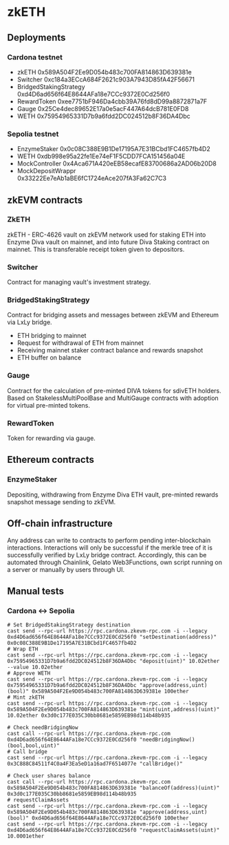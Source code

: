 # zkETH

## Deployments

### Cardona testnet

* zkETH 0x589A504F2Ee9D054b483c700FA814863D639381e
* Switcher 0xc184a3ECcA684F2621c903A7943D85fA42F56671
* BridgedStakingStrategy 0xd4D6ad656f64E8644AFa18e7CCc9372E0Cd256f0
* RewardToken 0xee7751bF946Da4cbb39A76fd8dD99a8872871a7F
* Gauge 0x25Ce4dec89652E17a0e5acF447A64dcB781E0FD8
* WETH 0x75954965331D7b9a6fdd2DC024512b8F36DA4Dbc

### Sepolia testnet

* EnzymeStaker 0x0c08C388E9B1De17195A7E31BCbd1FC4657fb4D2
* WETH 0xdb998e95a22fe1Ee74eF1F5CDD7FCA151456a04E
* MockController 0x4Aca671A420eEB58ecafE83700686a2AD06b20D8
* MockDepositWrappr 0x33222Ee7eAb1aBE6fC1724eAce207fA3Fa62C7C3

## zkEVM contracts

### ZkETH

zkETH - ERC-4626 vault on zkEVM network used for staking ETH into Enzyme Diva vault on mainnet, and into future Diva Staking contract on mainnet. This is transferable receipt token given to depositors.

### Switcher

Contract for managing vault's investment strategy.

### BridgedStakingStrategy

Contract for bridging assets and messages between zkEVM and Ethereum via LxLy bridge.

- ETH bridging to mainnet
- Request for withdrawal of ETH from mainnet
- Receiving mainnet staker contract balance and rewards snapshot
- ETH buffer on balance

### Gauge

Contract for the calculation of pre-minted DIVA tokens for sdivETH holders. Based on StakelessMultiPoolBase and MultiGauge contracts with adoption for virtual pre-minted tokens.

### RewardToken

Token for rewarding via gauge.

## Ethereum contracts

### EnzymeStaker

Depositing, withdrawing from Enzyme Diva ETH vault, pre-minted rewards snapshot message sending to zkEVM.

## Off-chain infrastructure

Any address can write to contracts to perform pending inter-blockchain interactions. Interactions will only be successful if the merkle tree of it is successfully verified by LxLy bridge contract.
Accordingly, this can be automated through Chainlink, Gelato Web3Functions, own script running on a server or manually by users through UI.

## Manual tests

### Cardona <-> Sepolia

```shell
# Set BridgedStakingStrategy destination
cast send --rpc-url https://rpc.cardona.zkevm-rpc.com -i --legacy 0xd4D6ad656f64E8644AFa18e7CCc9372E0Cd256f0 "setDestination(address)" 0x0c08C388E9B1De17195A7E31BCbd1FC4657fb4D2
# Wrap ETH
cast send --rpc-url https://rpc.cardona.zkevm-rpc.com -i --legacy 0x75954965331D7b9a6fdd2DC024512b8F36DA4Dbc "deposit(uint)" 10.02ether --value 10.02ether
# Approve WETH
cast send --rpc-url https://rpc.cardona.zkevm-rpc.com -i --legacy 0x75954965331D7b9a6fdd2DC024512b8F36DA4Dbc "approve(address,uint)(bool)" 0x589A504F2Ee9D054b483c700FA814863D639381e 100ether
# Mint zkETH
cast send --rpc-url https://rpc.cardona.zkevm-rpc.com -i --legacy 0x589A504F2Ee9D054b483c700FA814863D639381e "mint(uint,address)(uint)" 10.02ether 0x3d0c177E035C30bb8681e5859EB98d114b48b935

# Check needBridgingNow
cast call --rpc-url https://rpc.cardona.zkevm-rpc.com 0xd4D6ad656f64E8644AFa18e7CCc9372E0Cd256f0 "needBridgingNow()(bool,bool,uint)"
# Call bridge
cast send --rpc-url https://rpc.cardona.zkevm-rpc.com -i --legacy 0x3C888C84511f4C0a4F3Ea5eD1a16ad7F6514077e "callBridge()"

# Check user shares balance
cast call --rpc-url https://rpc.cardona.zkevm-rpc.com 0x589A504F2Ee9D054b483c700FA814863D639381e "balanceOf(address)(uint)" 0x3d0c177E035C30bb8681e5859EB98d114b48b935
# requestClaimAssets
cast send --rpc-url https://rpc.cardona.zkevm-rpc.com -i --legacy 0x589A504F2Ee9D054b483c700FA814863D639381e "approve(address,uint)(bool)" 0xd4D6ad656f64E8644AFa18e7CCc9372E0Cd256f0 100ether
cast send --rpc-url https://rpc.cardona.zkevm-rpc.com -i --legacy 0xd4D6ad656f64E8644AFa18e7CCc9372E0Cd256f0 "requestClaimAssets(uint)" 10.0001ether
```
